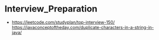 # Interview_Preparation

* https://leetcode.com/studyplan/top-interview-150/
https://javaconceptoftheday.com/duplicate-characters-in-a-string-in-java/
